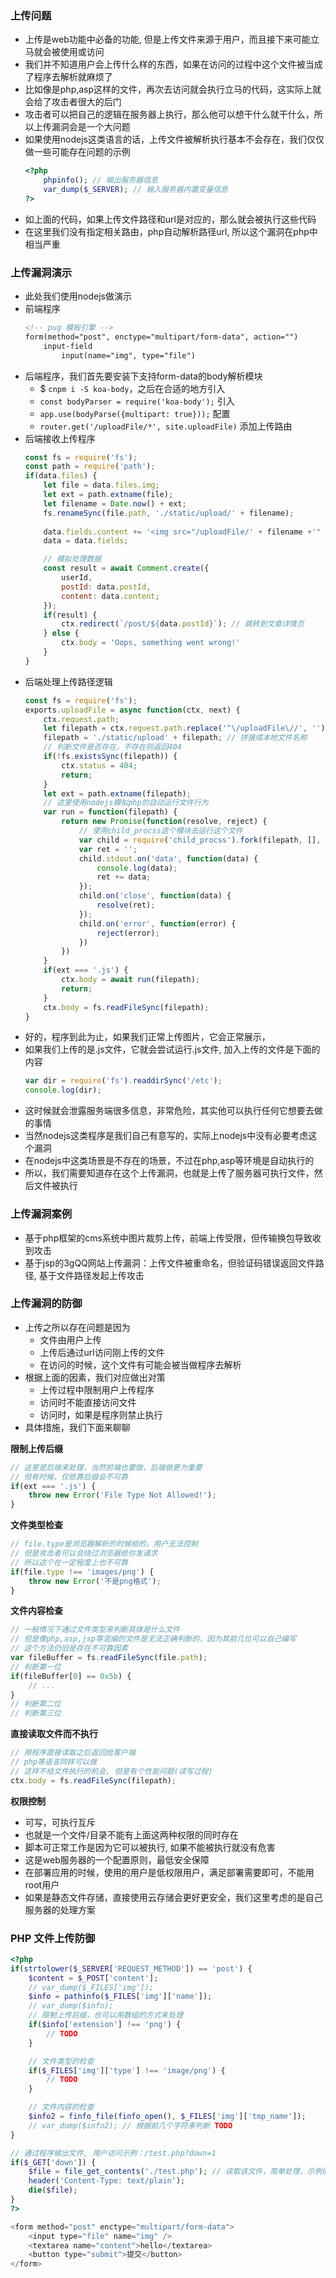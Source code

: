 ### 上传问题

- 上传是web功能中必备的功能, 但是上传文件来源于用户，而且接下来可能立马就会被使用或访问
- 我们并不知道用户会上传什么样的东西，如果在访问的过程中这个文件被当成了程序去解析就麻烦了
- 比如像是php,asp这样的文件，再次去访问就会执行立马的代码，这实际上就会给了攻击者很大的后门
- 攻击者可以把自己的逻辑在服务器上执行，那么他可以想干什么就干什么，所以上传漏洞会是一个大问题
- 如果使用nodejs这类语言的话，上传文件被解析执行基本不会存在，我们仅仅做一些可能存在问题的示例
    ```php
    <?php
        phpinfo(); // 输出服务器信息
        var_dump($_SERVER); // 输入服务器内置变量信息
    ?>
    ```
- 如上面的代码，如果上传文件路径和url是对应的，那么就会被执行这些代码
- 在这里我们没有指定相关路由，php自动解析路径url, 所以这个漏洞在php中相当严重

### 上传漏洞演示

- 此处我们使用nodejs做演示
- 前端程序
    ```html
    <!-- pug 模板引擎 -->
    form(method="post", enctype="multipart/form-data", action="")
        input-field
            input(name="img", type="file")
    ```
- 后端程序，我们首先要安装下支持form-data的body解析模块
    * $ `cnpm i -S koa-body`，之后在合适的地方引入
    * `const bodyParser = require('koa-body');` 引入
    * `app.use(bodyParse({multipart: true}));` 配置
    * `router.get('/uploadFile/*', site.uploadFile)` 添加上传路由
- 后端接收上传程序
    ```js
    const fs = require('fs');
    const path = require('path');
    if(data.files) {
        let file = data.files.img;
        let ext = path.extname(file);
        let filename = Date.now() + ext;
        fs.renameSync(file.path, './static/upload/' + filename);
        
        data.fields.content += '<img src="/uploadFile/' + filename +'" />';
        data = data.fields;

        // 模拟处理数据
        const result = await Comment.create({
            userId,
            postId: data.postId,
            content: data.content;
        });
        if(result) {
            ctx.redirect(`/post/${data.postId}`); // 跳转到文章详情页
        } else {
            ctx.body = 'Oops, something went wrong!'
        }
    }
    ```
- 后端处理上传路径逻辑
    ```js
    const fs = require('fs');
    exports.uploadFile = async function(ctx, next) {
        ctx.request.path;
        let filepath = ctx.request.path.replace('^\/uploadFile\//', '');
        filepath = './static/upload' + filepath; // 拼接成本地文件名称
        // 判断文件是否存在，不存在则返回404
        if(!fs.existsSync(filepath)) {
            ctx.status = 404;
            return;
        }
        let ext = path.extname(filepath);
        // 这里使用nodejs模拟php的自动运行文件行为
        var run = function(filepath) {
            return new Promise(function(resolve, reject) {
                // 使用child_procss这个模块去运行这个文件
                var child = require('child_procss').fork(filepath, [], {});
                var ret = '';
                child.stdout.on('data', function(data) {
                    console.log(data);
                    ret += data;
                });
                child.on('close', function(data) {
                    resolve(ret);
                });
                child.on('error', function(error) {
                    reject(error);
                })
            })
        }
        if(ext === '.js') {
            ctx.body = await run(filepath);
            return;
        }
        ctx.body = fs.readFileSync(filepath);
    }
    ```
- 好的，程序到此为止，如果我们正常上传图片，它会正常展示，
- 如果我们上传的是.js文件，它就会尝试运行.js文件, 加入上传的文件是下面的内容
    ```js
    var dir = require('fs').readdirSync('/etc');
    console.log(dir);
    ```
- 这时候就会泄露服务端很多信息，非常危险，其实他可以执行任何它想要去做的事情
- 当然nodejs这类程序是我们自己有意写的，实际上nodejs中没有必要考虑这个漏洞
- 在nodejs中这类场景是不存在的场景，不过在php,asp等环境是自动执行的
- 所以，我们需要知道存在这个上传漏洞，也就是上传了服务器可执行文件，然后文件被执行

### 上传漏洞案例

- 基于php框架的cms系统中图片裁剪上传，前端上传受限，但传输换包导致收到攻击
- 基于jsp的3gQQ网站上传漏洞：上传文件被重命名，但验证码错误返回文件路径, 基于文件路径发起上传攻击

### 上传漏洞的防御

- 上传之所以存在问题是因为
    * 文件由用户上传
    * 上传后通过url访问刚上传的文件
    * 在访问的时候，这个文件有可能会被当做程序去解析
- 根据上面的因素，我们对应做出对策
    * 上传过程中限制用户上传程序
    * 访问时不能直接访问文件
    * 访问时，如果是程序则禁止执行
- 具体措施，我们下面来聊聊

**限制上传后缀**

```js
// 这里是后端来处理，当然前端也要做，后端做更为重要
// 但有时候，仅依靠后缀会不可靠
if(ext === '.js') {
    throw new Error('File Type Not Allowed!');
}
```

**文件类型检查**

```js
// file.type是浏览器解析的时候给的，用户无法控制
// 但是攻击者可以会绕过浏览器给你发请求
// 所以这个在一定程度上也不可靠
if(file.type !== 'images/png') {
    throw new Error('不是png格式');
}
```

**文件内容检查**

```js
// 一般情况下通过文件类型来判断具体是什么文件
// 但是像php,asp,jsp等混编的文件是无法正确判断的，因为其前几位可以自己编写
// 这个方法仍旧是存在不可靠因素
var fileBuffer = fs.readFileSync(file.path);
// 判断第一位
if(fileBuffer[0] == 0x5b) {
    // ...
}
// 判断第二位
// 判断第三位
```

**直接读取文件而不执行**

```js
// 用程序直接读取之后返回给客户端
// php等语言同样可以做
// 这样不给文件执行的机会, 但是有个性能问题(读写过程)
ctx.body = fs.readFileSync(filepath);
```

**权限控制**

- 可写，可执行互斥
- 也就是一个文件/目录不能有上面这两种权限的同时存在
- 脚本可正常工作是因为它可以被执行, 如果不能被执行就没有危害
- 这是web服务器的一个配置原则，最低安全保障
- 在部署应用的时候，使用的用户是低权限用户，满足部署需要即可，不能用root用户
- 如果是静态文件存储，直接使用云存储会更好更安全，我们这里考虑的是自己服务器的处理方案

### PHP 文件上传防御

```php
<?php
if(strtolower($_SERVER['REQUEST_METHOD']) == 'post') {
    $content = $_POST['content'];
    // var_dump($_FILES['img']);
    $info = pathinfo($_FILES['img']['name']);
    // var_dump($info);
    // 限制上传后缀，也可以用数组的方式来处理
    if($info['extension'] !== 'png') {
        // TODO
    }

    // 文件类型的检查
    if($_FILES['img']['type'] !== 'image/png') {
        // TODO
    }

    // 文件内容的检查
    $info2 = finfo_file(finfo_open(), $_FILES['img']['tmp_name']);
    // var_dump($info2); // 根据前几个字符来判断 TODO
}

// 通过程序输出文件, 用户访问示例：/test.php?down=1
if($_GET['down']) {
    $file = file_get_contents('./test.php'); // 读取该文件，简单处理，示例而已
    header('Content-Type: text/plain');
    die($file);
}
?>

<form method="post" enctype="multipart/form-data">
    <input type="file" name="img" />
    <textarea name="content">hello</textarea>
    <button type="submit">提交</button>
</form>
```